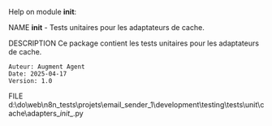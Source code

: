 Help on module __init__:

NAME
    __init__ - Tests unitaires pour les adaptateurs de cache.

DESCRIPTION
    Ce package contient les tests unitaires pour les adaptateurs de cache.

    Auteur: Augment Agent
    Date: 2025-04-17
    Version: 1.0

FILE
    d:\do\web\n8n_tests\projets\email_sender_1\development\testing\tests\unit\cache\adapters\__init__.py


